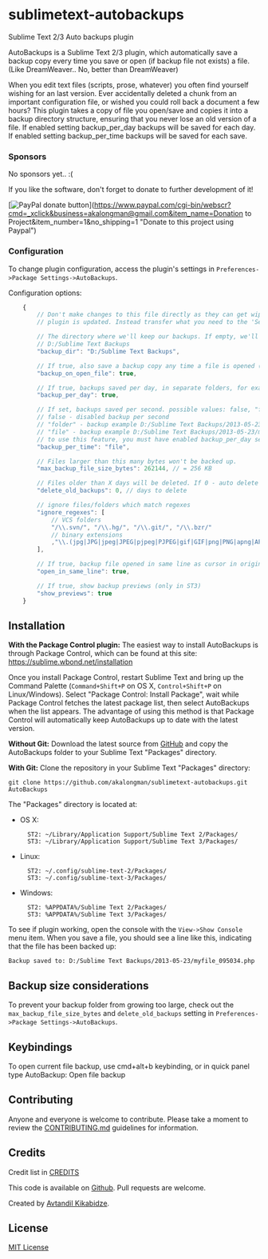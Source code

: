 sublimetext-autobackups
======================

Sublime Text 2/3 Auto backups plugin

AutoBackups is a Sublime Text 2/3 plugin, which automatically save a backup copy every time you save or open (if backup file not exists) a file. (Like DreamWeaver.. No, better than DreamWeaver)

When you edit text files (scripts, prose, whatever) you often find yourself wishing for an last version. Ever accidentally deleted a chunk from an important configuration file, or wished you could roll back a document a few hours? This plugin takes a copy of file you open/save and copies it into a backup directory structure, ensuring that you never lose an old version of a file. If enabled setting backup_per_day backups will be saved for each day. If enabled setting backup_per_time backups will be saved for each save.


### Sponsors

No sponsors yet.. :(

If you like the software, don't forget to donate to further development of it!

[![PayPal donate button](https://www.paypalobjects.com/webstatic/en_US/btn/btn_donate_pp_142x27.png)](https://www.paypal.com/cgi-bin/webscr?cmd=_xclick&business=akalongman@gmail.com&item_name=Donation to Project&item_number=1&no_shipping=1 "Donate to this project using Paypal")


### Configuration

To change plugin configuration, access the plugin's settings in `Preferences->Package Settings->AutoBackups`.

Configuration options:
```js
	{
		// Don't make changes to this file directly as they can get wiped out when the
		// plugin is updated. Instead transfer what you need to the 'Settings - User' file.

		// The directory where we'll keep our backups. If empty, we'll try to put them in
		// D:/Sublime Text Backups
		"backup_dir": "D:/Sublime Text Backups",

		// If true, also save a backup copy any time a file is opened (if backup file not exists)
		"backup_on_open_file": true,

		// If true, backups saved per day, in separate folders, for example D:/Sublime Text Backups/2013-05-23/myfile.php
		"backup_per_day": true,

		// If set, backups saved per second. possible values: false, "folder" or "file"
		// false - disabled backup per second
		// "folder" - backup example D:/Sublime Text Backups/2013-05-23/095034/myfile.php
		// "file" - backup example D:/Sublime Text Backups/2013-05-23/myfile_095034.php
		// to use this feature, you must have enabled backup_per_day setting
		"backup_per_time": "file",

		// Files larger than this many bytes won't be backed up.
		"max_backup_file_size_bytes": 262144, // = 256 KB

		// Files older than X days will be deleted. If 0 - auto delete disabled
		"delete_old_backups": 0, // days to delete

		// ignore files/folders which match regexes
		"ignore_regexes": [
			// VCS folders
			"/\\.svn/", "/\\.hg/", "/\\.git/", "/\\.bzr/"
			// binary extensions
			,"\\.(jpg|JPG|jpeg|JPEG|pjpeg|PJPEG|gif|GIF|png|PNG|apng|APNG|bmp|BMP|mp3|MP3|mid|MID|wav|WAV|au|AU|mp4|MP4|3gp|3GP|avi|AVI|wmv|WMV|mpeg|MPEG|mpg|MPG|mkv|MKV|swf|SWF|flv|FLV|zip|ZIP|rar|RAR|tar|TAR|tgz|TGZ|gz|GZ|bz2?|BZ2?|pdf|PDF|docx?|DOCX?|xlsx?|XLSX?|pptx?|PPTX?|rtf|RTF|psd|PSD|cdr|CDR|fla|FLA|exe|EXE)$"
		],

		// If true, backup file opened in same line as cursor in original file
		"open_in_same_line": true,

		// If true, show backup previews (only in ST3)
		"show_previews": true
	}
```



## Installation

**With the Package Control plugin:** The easiest way to install AutoBackups is through Package Control, which can be found at this site: https://sublime.wbond.net/installation

Once you install Package Control, restart Sublime Text and bring up the Command Palette (`Command+Shift+P` on OS X, `Control+Shift+P` on Linux/Windows). Select "Package Control: Install Package", wait while Package Control fetches the latest package list, then select AutoBackups when the list appears. The advantage of using this method is that Package Control will automatically keep AutoBackups up to date with the latest version.

**Without Git:** Download the latest source from [GitHub](https://github.com/akalongman/sublimetext-autobackups) and copy the AutoBackups folder to your Sublime Text "Packages" directory.

**With Git:** Clone the repository in your Sublime Text "Packages" directory:

    git clone https://github.com/akalongman/sublimetext-autobackups.git AutoBackups


The "Packages" directory is located at:

* OS X:

        ST2: ~/Library/Application Support/Sublime Text 2/Packages/
        ST3: ~/Library/Application Support/Sublime Text 3/Packages/

* Linux:

        ST2: ~/.config/sublime-text-2/Packages/
        ST3: ~/.config/sublime-text-3/Packages/

* Windows:

        ST2: %APPDATA%/Sublime Text 2/Packages/
        ST3: %APPDATA%/Sublime Text 3/Packages/



To see if plugin working, open the console with the `View->Show Console` menu item. When you save a file, you should see a line like this, indicating that the file has been backed up:

    Backup saved to: D:/Sublime Text Backups/2013-05-23/myfile_095034.php

## Backup size considerations

To prevent your backup folder from growing too large, check out the `max_backup_file_size_bytes` and `delete_old_backups` setting in `Preferences->Package Settings->AutoBackups`.

## Keybindings

To open current file backup, use cmd+alt+b keybinding, or in quick panel type AutoBackup: Open file backup


## Contributing

Anyone and everyone is welcome to contribute. Please take a moment to review the [CONTRIBUTING.md](CONTRIBUTING.md) guidelines for information.


## Credits

Credit list in [CREDITS](CREDITS)

This code is available on [Github][0]. Pull requests are welcome.

Created by [Avtandil Kikabidze][2].


## License

[MIT License](LICENSE)


 [0]: https://github.com/akalongman/sublimetext-autobackups
 [1]: https://packagecontrol.io/installation
 [2]: mailto:akalongman@gmail.com
